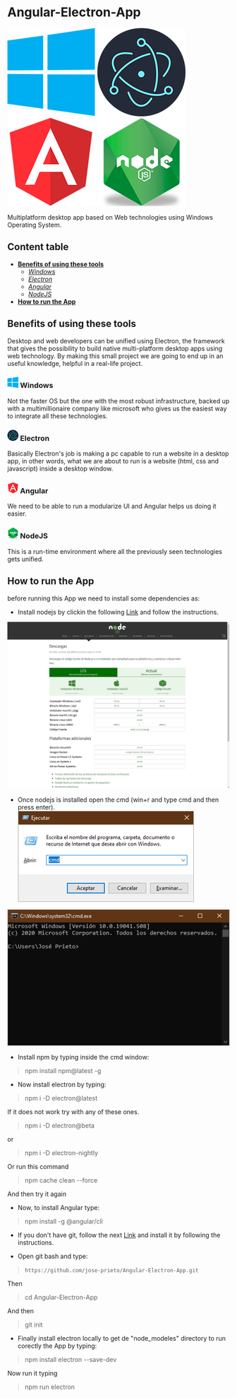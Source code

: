 # Angular-Electron-App

![Windows logo](assets/Windows.png) ![Electron logo](assets/Electron.png) ![Angular logo](assets/Angular.png) ![Node logo](assets/Node.png)

Multiplatform desktop app based on Web technologies using Windows Operating System.

## Content table

- **[Benefits of using these tools](#Benefits-of-using-these-tools)**
  - *[Windows](#-Windows)*
  - *[Electron](#-Electron)*
  - *[Angular](#-Angular)*
  - *[NodeJS](#-NodeJS)*
- **[How to run the App](#How-to-run-the-App)**

## Benefits of using these tools

Desktop and web developers can be unified using Electron, the framework that gives the possibility to build native multi-platform desktop apps using web technology.
By making this small project we are going to end up in an useful knowledge, helpful in a real-life project.

### ![Windows](assets/WindowsP.png) Windows

Not the faster OS but the one with the most robust infrastructure, backed up with a multimillionaire company like microsoft who gives us the easiest way to integrate all these technologies.

### ![Electron](assets/ElectronP.png) Electron

Basically Electron's job is making a pc capable to run a website in a desktop app, in other words, what we are about to run is a website (html, css and javascript) inside a desktop window.

### ![Angular](assets/AngularP.png) Angular

We need to be able to run a modularize UI and Angular helps us doing it easier.

### ![NodeJS](assets/NodeP.png) NodeJS

This is a run-time environment where all the previously seen technologies gets unified.

## How to run the App

before running this App we need to install some dependencies as:

- Install nodejs by clickin the following [Link](https://nodejs.org/es/download/) and follow the instructions.

![NodejsInstall](assets/NodejsInstall.png)

- Once nodejs is installed open the cmd (win+r and type cmd and then press enter). ![tocmd](assets/tocmd.png)

![cmd](assets/cmd.png)

- Install npm by typing inside the cmd window:

>npm install npm@latest -g

- Now install electron by typing:

>npm i -D electron@latest

If it does not work try with any of these ones.

>npm i -D electron@beta

or

>npm i -D electron-nightly

Or run this command

>npm cache clean --force

And then try it again

- Now, to install Angular type:

>npm install -g @angular/cli

- If you don't have git, follow the next [Link](https://git-scm.com/) and install it by following the instructions.

- Open git bash and type:

>`https://github.com/jose-prieto/Angular-Electron-App.git`

Then

>cd Angular-Electron-App

And then

>git init

- Finally install electron locally to get de "node_modeles" directory to run corectly the App by typing:

>npm install electron --save-dev

Now run it typing

>npm run electron
